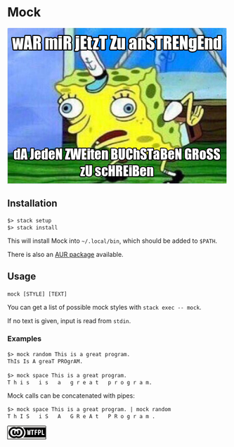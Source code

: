 # Mock

![wAR miR jEtzT Zu anSTRENgEnd dA JedeN ZWEiten BUChSTaBeN GRoSS zU scHREiBen](mock.png)

## Installation

```
$> stack setup
$> stack install
```

This will install Mock into `~/.local/bin`, which should be added to `$PATH`.

There is also an [AUR package](https://aur.archlinux.org/packages/haskell-mock/) available.


## Usage

`mock [STYLE] [TEXT]`

You can get a list of possible mock styles with `stack exec -- mock`.

If no text is given, input is read from `stdin`.

### Examples

```
$> mock random This is a great program.
ThIs Is A greaT PROgrAM.

$> mock space This is a great program.
T h i s   i s   a   g r e a t   p r o g r a m.
```

Mock calls can be concatenated with pipes:

```
$> mock space This is a great program. | mock random
T h I S   i S   A   G R e A t   P R o g r a m .
```


[![WTFPL-Badge](wtfpl.png)](http://www.wtfpl.net)
